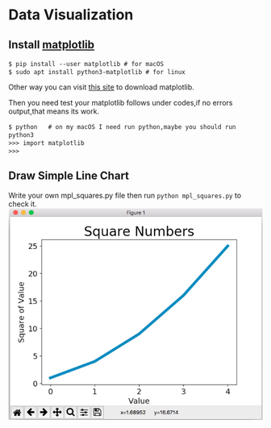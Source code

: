 # Data Visualization


## Install [matplotlib](http://matplotlib.org)
```Shell
$ pip install --user matplotlib # for macOS
$ sudo apt install python3-matplotlib # for linux
```
Other way you can visit [this site](http://www.lfd.uci.edu/-gohlke/pythonlibs/#matplotlib) to download matplotlib.<br>

Then you need test your matplotlib follows under codes,if no errors output,that means its work.<br>
```Shell
$ python   # on my macOS I need run python,maybe you should run python3
>>> import matplotlib
>>>
```

## Draw Simple Line Chart

Write your own mpl_squares.py file then run `python mpl_squares.py` to check it.<br>
![15-2](https://github.com/i0Ek3/PythonCrashCourse/blob/master/code/part2/proj2/pic/15-2.png)<br> 
